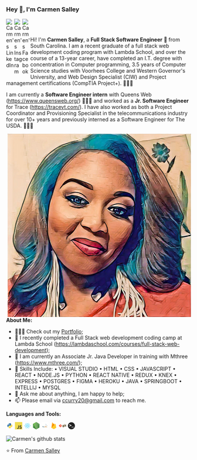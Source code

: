### Hey 👋, I'm Carmen Salley

<a href="https://https://www.linkedin.com/in/carmensalley/">
  <img align="left" alt="Carmen's LinkedIn" width="22px" src="https://cdn.jsdelivr.net/npm/simple-icons@v3/icons/linkedin.svg" />
</a>
<a href="https://www.instagram.com/candyc28">
  <img align="left" alt="Carmen's Instagram" width="22px" src="https://cdn.jsdelivr.net/npm/simple-icons@v3/icons/instagram.svg" />
</a>
<a href="https://www.facebook.com/carmen.curry2/">
  <img align="left" alt="Carmen's Facebook" width="22px" src="https://cdn.jsdelivr.net/npm/simple-icons@v3/icons/facebook.svg" />
</a>

<br />
<br />

Hi! I'm **Carmen Salley**, a **Full Stack Software Engineer** 🚀 from South Carolina.  I am a recent graduate of a full stack web development coding program with Lambda School, and over the course of a 13-year career, have completed an I.T. degree with concentration in Computer programming, 3.5 years of Computer Science studies with Voorhees College and Western Governor's University, and Web Design Specialist (CIW) and Project management certifications (CompTIA Project+). 👨🏽‍💻

I am currently a **Software Engineer intern** with Queens Web (https://www.queensweb.org/) 🙍🏽‍♂️ and worked as a **Jr. Software Engineer** for Trace (https://tracevt.com/). I have also worked as both a Project Coordinator and Provisioning Specialist in the telecommunications industry for over 10+ years and previously interned as a Software Engineer for The USDA.   👨🏽‍💻

<kbd>
  <img align="right" alt="PIC" width="500px" src="https://github.com/ccurry20/ccurry20/blob/master/118845778_10160308027648696_4101096598859021993_n.jpg" />
  </kbd>

**About Me:**

- 👨🏽‍💻 Check out my [Portfolio](https://ccurry20.github.io/portfolio-website/#);
- 📝 I recently completed a Full Stack web development coding camp at Lambda School (https://lambdaschool.com/courses/full-stack-web-development); 
- 📝 I am currently an Associate Jr. Java Developer in training with Mthree  (https://www.mthree.com/); 
- 🤔 Skills Include: • VISUAL STUDIO •	HTML •	CSS •	JAVASCRIPT •	REACT •	NODE.JS •	PYTHON •	REACT NATIVE  •	REDUX •	KNEX •	EXPRESS •	POSTGRES •	FIGMA  •	HEROKU • JAVA  • SPRINGBOOT  • INTELLIJ  •  MYSQL  
- 💬 Ask me about anything, I am happy to help;
- 📫 Please email via ccurry20@gmail.com to reach me.

**Languages and Tools:**  

<code><img height="20" src="https://raw.githubusercontent.com/github/explore/80688e429a7d4ef2fca1e82350fe8e3517d3494d/topics/python/python.png"></code>
<code><img height="20" src="https://raw.githubusercontent.com/github/explore/80688e429a7d4ef2fca1e82350fe8e3517d3494d/topics/javascript/javascript.png"></code>
<code><img height="20" src="https://raw.githubusercontent.com/github/explore/80688e429a7d4ef2fca1e82350fe8e3517d3494d/topics/react/react.png"></code>
<code><img height="20" src="https://raw.githubusercontent.com/github/explore/80688e429a7d4ef2fca1e82350fe8e3517d3494d/topics/nodejs/nodejs.png"></code>
<code><img height="20" src="https://raw.githubusercontent.com/github/explore/80688e429a7d4ef2fca1e82350fe8e3517d3494d/topics/mysql/mysql.png"></code>
<code><img height="20" src="https://raw.githubusercontent.com/github/explore/80688e429a7d4ef2fca1e82350fe8e3517d3494d/topics/firebase/firebase.png"></code>
<code><img height="20" src="https://raw.githubusercontent.com/github/explore/80688e429a7d4ef2fca1e82350fe8e3517d3494d/topics/git/git.png"></code>
<code><img height="20" src="https://raw.githubusercontent.com/github/explore/80688e429a7d4ef2fca1e82350fe8e3517d3494d/topics/terminal/terminal.png"></code>

![Carmen's github stats](https://github-readme-stats.vercel.app/api?username=ccurry20&show_icons=true&hide_border=true)

⭐️ From [Carmen Salley](https://github.com/ccurry20)

